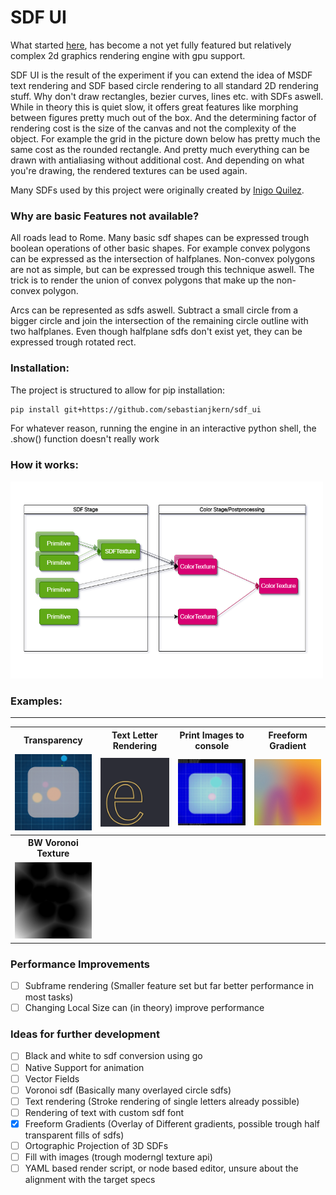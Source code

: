 # SDF UI

What started [here](https://github.com/sebastianjkern/metaballs), has become a not yet fully featured but relatively complex 2d graphics rendering engine with gpu support.

SDF UI is the result of the experiment if you can extend the idea of MSDF text rendering and SDF based circle rendering to all standard 2D rendering stuff. Why don't draw rectangles, bezier curves, lines etc. with SDFs aswell. While in theory this is quiet slow, it offers great features like morphing between figures pretty much out of the box. And the determining factor of rendering cost is the size of the canvas and not the complexity of the object. For example the grid in the picture down below has pretty much the same cost as the rounded rectangle. And pretty much everything can be drawn with antialiasing without additional cost. And depending on what you're drawing, the rendered textures can be used again. 

Many SDFs used by this project were originally created by [Inigo Quilez](https://iquilezles.org/articles/distfunctions2d/).


### Why are basic Features not available?

All roads lead to Rome. Many basic sdf shapes can be expressed trough boolean operations of other basic shapes. For example convex polygons can be expressed as the intersection of halfplanes. Non-convex polygons are not as simple, but can be expressed trough this technique aswell. The trick is to render the union of convex polygons that make up the non-convex polygon.

Arcs can be represented as sdfs aswell. Subtract a small circle from a bigger circle and join the intersection of the remaining circle outline with two halfplanes. Even though halfplane sdfs don't exist yet, they can be expressed trough rotated rect. 

### Installation:

The project is structured to allow for pip installation:

```bash
pip install git+https://github.com/sebastianjkern/sdf_ui
```

For whatever reason, running the engine in an interactive python shell, the .show() function doesn't really work

### How it works:

<img src="./sdf_ui_diagram.png" width="500">

### Examples:
___

<table>
    <tr>
        <th>Transparency</th>    
        <th>Text Letter Rendering</th>
        <th>Print Images to console</th>
        <th>Freeform Gradient</th>
    </tr>
    <tr>
        <td><img src="./image1.png" width="150"></td>
        <td><img src="./image2.png" width="150"></td>
        <td><img src="./console.png" width="150"></td>
        <td><img src="./image3.png" width="150"></td>
    </tr>
    <tr>
        <th>BW Voronoi Texture</th>    
        <th></th>
        <th></th>
        <th></th>
    </tr>
    <tr>
        <td><img src="./voronoi.png" width="150"></td>
        <td></td>
        <td></td>
        <td></td>
    </tr>
</table>

### Performance Improvements

- [ ] Subframe rendering (Smaller feature set but far better performance in most tasks)
- [ ] Changing Local Size can (in theory) improve performance

### Ideas for further development

- [ ] Black and white to sdf conversion using go
- [ ] Native Support for animation
- [ ] Vector Fields
- [ ] Voronoi sdf (Basically many overlayed circle sdfs)
- [ ] Text rendering (Stroke rendering of single letters already possible)
- [ ] Rendering of text with custom sdf font
- [x] Freeform Gradients (Overlay of Different gradients, possible trough half transparent fills of sdfs)
- [ ] Ortographic Projection of 3D SDFs
- [ ] Fill with images (trough moderngl texture api)
- [ ] YAML based render script, or node based editor, unsure about the alignment with the target specs
